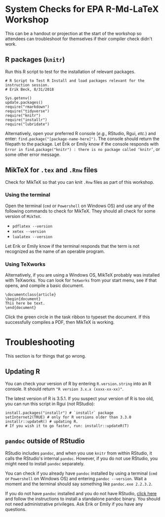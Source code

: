 # System Checks for EPA R-Md-LaTeX Workshop

This can be a handout or projection at the start of the workshop so attendees can troubleshoot for themselves if their compiler check didn't work.

## R packages (`knitr`)

Run this R script to test for the installation of relevant packages.

    # R Script to Test R Install and load packages relevant for the instruction session.
    # Erik Beck, 8/31/2018
    
    Sys.getenv()
    update.packages()
    require("rmarkdown")
    require("tidyverse")
    require("knitr")
    require("installr")
    require("lubridate")

Alternatively, open your preferred R console (*e.g.*, RStudio, Rgui, *etc.*) and enter: `find.package("[package-name-here]")`. The console should return the filepath to the package. Let Erik or Emily know if the console responds with `Error in find.package("knitr") : there is no package called ‘knitr’`, or some other error message.

## MikTeX for `.tex` and `.Rnw` files

Check for MikTeX so that you can knit `.Rnw` files as part of this workshop.

### Using the terminal
Open the terminal (`cmd` or `Powershell` on Windows OS) and use any of the following commands to check for MikTeX. They should all check for some version of `MikTeX`. 
- `pdflatex --version`
- `xetex --version`
- `lualatex --version`

Let Erik or Emily know if the terminal responds that the term is not recognized as the name of an operable program.

### Using TeXworks
Alternatively, if you are using a Windows OS, MikTeX probably was installed with TeXworks. You can look for `TeXworks` from your start menu, see if that opens, and compile a basic document.

    \documentclass{article}
    \begin{document}
    This here be text.
    \end{document}

Click the green circle in the task ribbon to typeset the document. If this successfully compiles a PDF, then MikTeX is working.

# Troubleshooting

This section is for things that go wrong.

## Updating R
You can check your version of R by entering `R.version.string` into an R console. It should return `"R version 3.x.x (xxxx-xx-xx)"`. 

The latest version of R is 3.5.1. If you suspect your version of R is too old, you can run this script in Rgui (not RStudio):

    install.packages("installr") # `installr` package
    setInternet2(TRUE) # only for R versions older than 3.3.0
    installr::updateR() # updating R.
    # If you wish it to go faster, run: installr::updateR(T)

## `pandoc` outside of RStudio
RStudio includes `pandoc`, and when you use `knitr` from within RStudio, it calls the RStudio's internal `pandoc`. However, if you do not use RStudio, you might need to install `pandoc` separately.

You can check if you already have `pandoc` installed by using a terminal (`cmd` or `Powershell` on Windows OS) and entering `pandoc --version`. Wait a moment and the terminal should say something like `pandoc.exe 2.2.3.2`.

If you do not have `pandoc` installed and you do not have RStudio, [click here](https://pandoc.org/installing.html) and follow the instructions to install a standalone pandoc binary. You should not need administrative privileges. Ask Erik or Emily if you have any questions.
